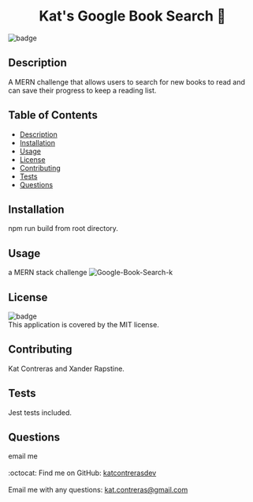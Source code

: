 
<h1 align="center">Kat's Google Book Search 🚀 </h1>

![badge](https://img.shields.io/badge/license-MIT-brightgreen)<br />
## Description
A MERN challenge that allows users to search for new books to read and can save their progress to keep a reading list.
## Table of Contents
- [Description](#description)
- [Installation](#installation)
- [Usage](#usage)
- [License](#license)
- [Contributing](#contributing)
- [Tests](#tests)
- [Questions](#questions)
## Installation
npm run build from root directory.

## Usage
a MERN stack challenge
![Google-Book-Search-k](https://user-images.githubusercontent.com/90402597/163243872-2110092a-6e3c-4457-ad10-50e2f8b96cf2.gif)
## License
![badge](https://img.shields.io/badge/license-MIT-brightgreen)
<br />
This application is covered by the MIT license. 
## Contributing
Kat Contreras and Xander Rapstine.
## Tests
Jest tests included.
## Questions
email me <br />
<br />
:octocat: Find me on GitHub: [katcontrerasdev](https://github.com/katcontrerasdev)<br />
<br />
Email me with any questions: kat.contreras@gmail.com<br /><br />
  

